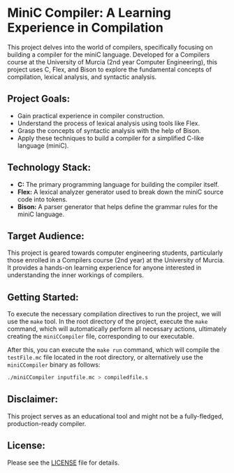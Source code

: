 
 
# MiniC Compiler: A Learning Experience in Compilation

This project delves into the world of compilers, specifically focusing on building a compiler for the miniC language. Developed for a Compilers course at the University of Murcia (2nd year Computer Engineering), this project uses C, Flex, and Bison to explore the fundamental concepts of compilation, lexical analysis, and syntactic analysis.

## Project Goals:

- Gain practical experience in compiler construction.
- Understand the process of lexical analysis using tools like Flex.
- Grasp the concepts of syntactic analysis with the help of Bison.
- Apply these techniques to build a compiler for a simplified C-like language (miniC).

## Technology Stack:

- **C:** The primary programming language for building the compiler itself.
- **Flex:** A lexical analyzer generator used to break down the miniC source code into tokens.
- **Bison:** A parser generator that helps define the grammar rules for the miniC language.

## Target Audience:

This project is geared towards computer engineering students, particularly those enrolled in a Compilers course (2nd year) at the University of Murcia. It provides a hands-on learning experience for anyone interested in understanding the inner workings of compilers.

## Getting Started:

To execute the necessary compilation directives to run the project, we will use the `make` tool. In the root directory of the project, execute the `make` command, which will automatically perform all necessary actions, ultimately creating the `miniCCompiler` file, corresponding to our executable.

After this, you can execute the `make run` command, which will compile the `testFile.mc` file located in the root directory, or alternatively use the `miniCCompiler` binary as follows:

```bash
./miniCCompiler inputfile.mc > compiledfile.s
```
## Disclaimer:

This project serves as an educational tool and might not be a fully-fledged, production-ready compiler.

## License:

Please see the [LICENSE](LICENSE) file for details.
